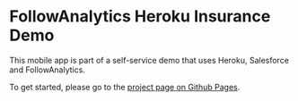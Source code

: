 # FollowAnalytics Heroku Insurance Demo

This mobile app is part of a self-service demo that uses Heroku, Salesforce and FollowAnalytics.

To get started, please go to the [project page on Github Pages](https://followanalytics.github.io/fa-demo-heroku-insurance/).
